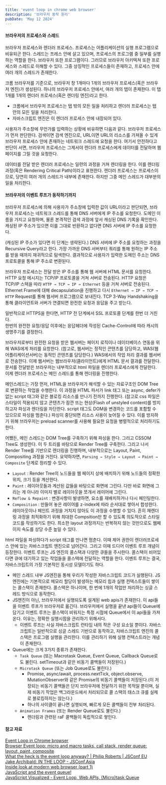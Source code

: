 ```yaml
---
title: 'event loop in chrome web browser'
description: '브라우저 동작 원리'
pubDate: 'May 12 2024'
---
```


#### 브라우저의 프로세스와 스레드

브라우저 프로세스와 렌더러 프로세스.
프로세스는 어플리케이션의 실행 프로그램으로 비유되곤 한다. 스레드는 프레스 안에 살고 있으며, 프로세스의 프로그램 중 일부를 실행하는 역할을 한다. 브라우저 또한 프로그램이다. 그러므로 브라우저 아키텍쳐 또한 프로세스와 스레드로 이해할 수 있다. 그중 상징적인 프로세스들이 존재하고, 프로세스 안에 여러 개의 스레드가 존재한다.

크롬 브라우저를 기준으로, 브라우저 창 1개마다 1개의 브라우저 프로세스(혹은 브라우저 엔진)가 생성된다. 하나의 브라우저 프로세스 안에서, 여러 개의 탭이 존재한다. 이 탭 1개를 1개의 렌더러 프로세스(혹은 렌더링 엔진)라고 한다.

- 크롬에서 브라우저 프로세스는 탭 밖의 모든 일을 처리하고 렌더러 프로세스는 탭 안의 모든 일을 처리한다.
- 자바스크립트 엔진은 이 렌더러 프로세스 안에 내장되어 있다.

사용자가 주소창에 무언가를 입력하는 상황에 비유하면 다음과 같다.
브라우저 프로세스가 먼저 판단한다. 검색이면 검색 엔진으로, URL이면 URL의 리소스를 가져올 수 있게 브라우저 프로세스 안에 존재하는 네트워크 스레드에 요청을 한다. 여기서 안전하다고 판단이 서면, 브라우저 프로세스는 그제서야 렌더러 프로세스에게 데이터를 전달하며 웹 페이지를 그릴 것을 요청한다.

데이터를 전달 받은 렌더러 프로세스는 일련의 과정을 거쳐 렌더링을 한다. 이를 렌더링 과정(혹은 Rendering Critical Path)이라고 표현한다. 렌더러 프로세스는 프로세스이므로, 당연히 여러 개의 스레드가 내부에 존재한다. 하지만 그중 메인 스레드가 대부분의 일을 처리한다.

#### 브라우저의 이벤트 루프가 동작하기까지

브라우저 프로세스에 의해 사용자가 주소창에 입력한 값이 URL이라고 판단되면, 브라우저 프로세스는 네트워크 스레드를 통해 DNS 서버에게 IP 주소를 요청한다. 도메인 이름을 가지고 요청하며, 물론 본격적인 검색 과정에 앞서 캐싱된 DNS 기록을 확인한다. 캐싱된 IP 주소가 있으면 이를 그대로 반환하고 없다면 DNS 서버에 IP 주소를 요청한다.

(캐싱된 IP 주소가 있다면 이 단계는 생략된다.) DNS 서버에 IP 주소를 요청하는 과정을 Recursive Query라고 한다. 가장 가까운 DNS 서버부터 쿼리를 통해 원하는 IP 주소를 받을 때까지 재귀적으로 탐색한다. 결과적으로 사용자가 입력한 도메인 주소는 DNS 프로토콜을 통해 IP 주소로 변환된다.

브라우저 프로세스는 전달 받은 IP 주소를 통해 웹 서버에 HTML 문서를 요청한다. HTTP 요청 메시지는 TCP/IP 프로토콜을 거쳐 서버로 전송된다. HTTP 요청은 TCP/IP 스택을 따라 `HTTP → TCP → IP → Ethernet` 등을 거쳐 서버로 전송된다. Ethernet Frame에 대해 decapsulation을 진행하고 다시 `Ethernet → IP → TCP → HTTP` Request를 통해 웹서버 프로그램으로 보내진다. TCP 3-Way Handshaking을 통해 클라이언트와 서버가 연결되면 완전한 요청과 응답을 주고 받는다.

일반적으로 HTTPS을 한다면, HTTP 전 단계에서 SSL 프로토콜 단계를 한번 더 거친다.  
한번의 완전한 요청/응답 이후에는 응답헤더에 작성된 Cache-Control에 따라 캐시의 생명주기를 결정한다.

브라우저로부터 완전한 요청을 받은 웹서버는 페이지 로직이나 데이터베이스 연동을 위해 WAS에게 처리를 요청한다. (참고로, 웹서버는 정적인 콘텐츠를 담당하고, WAS(웹어플리케이션서버)는 동적인 콘텐츠를 담당한다.) WAS에서의 작업 처리 결과를 웹서버로 전송한다. 이제 웹서버는 웹브라우저(클라이언트)에게 HTML 문서 결과를 전달한다.문서를 전달받은 브라우저는 내부적으로 html 파일을 렌더러 프로세스에게 전달한다. 이제 렌더러 프로세스는 메인 스레드를 통해 렌더링을 진행한다.

메인스레드는 가장 먼저, HTML을 브라우저가 해석할 수 있는 자료구조인 DOM Tree로 변환하는 작업을 수행한다. 이 과정을 HTML 파서가 link 태그 또는 async, defer가 없는 script 태그와 같은 블로킹 리소스를 만나기 전까지 진행한다. (참고로 css 파일은 스타일이 적용되지 않고 콘텐츠가 잠깐 뜨는 현상(Flash of unstyled content)를 방지하고자 파싱과 렌더링을 차단한다. script 태그도 DOM을 변경하는 코드를 포함할 수 있으므로 파싱을 멈춘다.) 파싱이 중단되면 리소스 사용이 늦어질 수 있다. 이를 방지하기 위해 브라우저는 preload scanner를 사용해 필요한 요청을 병렬적으로 처리하기도 한다.

어쨌든, 메인 스레드는 DOM Tree를 구축하기 위해 파싱을 한다. 그리고 CSSOM Tree도 생성한다. 이 두 트리를 바탕으로 Render Tree를 구축한다. 그리고 나서 Render Tree를 기반으로 렌더링을 진행하며, 내부적으로는 Layout, Paint, Compositing 과정을 거친다. 요약하자면, `Parsing → Style → Layout → Paint → Composite` 단계로 정리할 수 있다.

- `Layout` : Render Tree의 노드들을 웹 페이지 상에 배치하기 위해 노드들의 정확한 위치, 크기 등을 계산한다.
- `Paint` : 레이아웃들과 계산된 값들을 바탕으로 화면에 그린다. 다만 바로 화면에 그리는 게 아니라 이미지 별로 레이아웃을 쪼개서 레이어에 그린다.
- `Reflow & Repaint` : 변경사항이 발생하면, 요소를 재배치하거나 다시 페인팅한다.
- `Composition` : 만들어 놓은 레이어를 z-index에 따라 순서대로 쌓아서 합성한다. 레이아웃이나 페인트 과정을 거치지 않아도 이 과정을 수행할 수 있다. 흔히 재렌더링 과정을 최적화하기 위해 최대한 Compsition만 할 수 있도록 의도적으로 스타일 코드를 작성하기도 한다. 최소한 layout 과정까지는 반복하지 않는 것만으로도 웹페이지 속도를 상당 수준 높일 수 있다.

html 파일을 파싱하다가 script 태그를 만나면 멈춘다. 이때 제어 권한이 렌더러프로세스 안에 있는 자바스크립트 엔진으로 넘어간다. 그리고 이때 드디어 이벤트 루프 개념이 등장한다. 이벤트 루프는 JS 엔진의 콜스택과 다양한 큐들을 주시한다. 콜스택이 비어있다면 큐에 대기하고 있는 작업들을 콜스택에 전달하는 역할을 한다. 이벤트 루프는 결국, 자바스크립트의 가장 기본적인 동시성 모델이기도 하다.

- 메인 스레드 내부 JS엔진을 통해 우리가 작성한 자바스크립트 코드가 실행된다. JS 엔진에는 기본적으로 메모리 할당이 발생하는 메모리 힙과 실행 컨텍스트들이 쌓이는 콜스택이 존재한다. 콜스택은 하나이며, 한 번에 1개의 작업만 처리하는 싱글 스레드 방식으로 동작한다.
- JS엔진이 아닌, 브라우저에서 실행되도록 설계된 web apis가 존재한다. 이 api들을 이벤트 루프가 브라우저로 옮긴다. 브라우저에서 실행을 끝낸 api들이 Queue에 담기고 이벤트 루프는 콜스택이 비워지는 특정 시점에 Queue에서 이 api들을 가져온다. 이유는, 정확한 실행시점을 관리하기 위해서다.
  - 이벤트 루프는 사실 자바스크립트 런타임 내의 작은 구성 요소일 뿐이다. 자바스크립트는 일반적으로 싱글 스레드 기반으로 동작하고, 자바스크립트 엔진의 콜 스택은 프로그램 실행을 관리한다. 이를 관리하기 위해 실행 컨텍스트라는 개념이 존재한다.
- Queue에는 크게 3가지 종류가 존재한다.
  - `Task Queue` (또는 Macrotask Queue, Event Queue, Callback Queue로도 불린다. setTimeout과 같은 비동기 콜백들이 저장된다.)
  - `Microtask Queue` (또는 Job Queue로도 불린다.)
    - Promise, async/await, process.nextTick, object.observe, MutationObserver와 같은 Promise의 비동기 콜백들이 저장된다.(이 저장되는 비동기 콜백들은 단지 브라우저에 전달하기 위한 목적일 뿐이며, 실제 비동기 작업은 백그라운드에서 처리되므로 콜 스택의 태스크 큐를 실제로 블로킹하지는 않는다.)
    - 하나의 사이클이 끝나면 실행되며, 빠르게 모든 콜백들이 전부 처리된다.
  - `Animation Frames` (또는 Render Queue로도 불린다.)
    - 렌더링과 관련된 raF 콜백들이 독립적으로 쌓인다.

#### 참고 자료

<a href="https://serhiikoziy.medium.com/event-loop-in-chrome-browser-72bd6c8db033" target="_blank">Event Loop in Chrome browser</a><br>
<a href="https://blog.xnim.me/event-loop-and-render-queue" target="_blank">Browser Event loop: micro and macro tasks, call stack, render queue: layout, paint, composite</a><br>
<a href="https://www.youtube.com/watch?v=8aGhZQkoFbQ" target="_blank">What the heck is the event loop anyway? | Philip Roberts | JSConf EU</a><br>
<a href="https://www.youtube.com/watch?v=cCOL7MC4Pl0" target="_blank">Jake Archibald: IN THE LOOP - JSConf.Asia</a><br>
<a href="https://developer.chrome.com/blog/inside-browser-part1/" target="_blank">Inside look at modern web browser (part 1)</a><br>
<a href="https://dev.to/darken/javascript-and-the-event-loop-5dpb" target="_blank">JavaScript and the event queue!</a><br>
<a href="https://www.youtube.com/watch?v=eiC58R16hb8" target="_blank">JavaScript Visualized - Event Loop, Web APIs, (Micro)task Queue</a><br>
